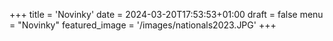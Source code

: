 +++
title = 'Novinky'
date = 2024-03-20T17:53:53+01:00
draft = false
menu = "Novinky"
featured_image = '/images/nationals2023.JPG'
+++